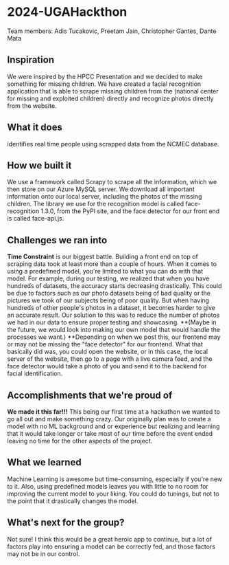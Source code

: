 # 2024-UGAHackthon
Team members: 
  Adis Tucakovic, Preetam Jain, Christopher Gantes, Dante Mata

## Inspiration
We were inspired by the HPCC Presentation and we decided to make something for
missing children. We have created a facial recognition application that is able to scrape missing children from the (national center for missing and exploited children) directly and recognize photos directly from the website.

## What it does
identifies real time people using scrapped data from the NCMEC database.

## How we built it
We use a framework called Scrapy to scrape all the information, which we then store on our Azure MySQL server. We download all important information onto our local server, including the photos of the missing children. The library we use for the recognition model is called face-recognition 1.3.0, from the PyPI site, and the face detector for our front end is called face-api.js.

## Challenges we ran into
**Time Constraint** is our biggest battle. Building a front end on top of scraping data took at least more than a couple of hours. When it comes to using a predefined model, you're limited to what you can do with that model. For example, during our testing, we realized that when you have hundreds of datasets, the accuracy starts decreasing drastically. This could be due to factors such as our photo datasets being of bad quality or the pictures we took of our subjects being of poor quality. But when having hundreds of other people's photos in a dataset, it becomes harder to give an accurate result. Our solution to this was to reduce the number of photos we had in our data to ensure proper testing and showcasing. **(Maybe in the future, we would look into making our own model that would handle the processes we want.) **Depending on when we post this, our frontend may or may not be missing the "face detector" for our frontend. What that basically did was, you could open the website, or in this case, the local server of the website, then go to a page with a live camera feed, and the face detector would take a photo of you and send it to the backend for facial identification.

## Accomplishments that we're proud of
**We made it this far!!!** This being our first time at a hackathon we wanted to go all out and make something crazy. Our originally plan was to create a model with no ML background and or experience but realizing and learning that it would take longer or take most of our time before the event ended leaving no time for the other aspects of the project.

## What we learned
Machine Learning is awesome but time-consuming, especially if you're new to it. Also, using predefined models leaves you with little to no room for improving the current model to your liking. You could do tunings, but not to the point that it drastically changes the model.

## What's next for the group?
Not sure! I think this would be a great heroic app to continue, but a lot of factors play into ensuring a model can be correctly fed, and those factors may not be in our control.
    
